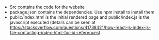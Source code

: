 * Src contains the code for the website
* package.json contains the dependencies. Use npm install to install them
* public/index.html is the initial rendered page and public/index.js is the javascript executed
(details can be seen at https://stackoverflow.com/questions/41738421/how-react-js-index-js-file-contacting-index-html-for-id-references)
